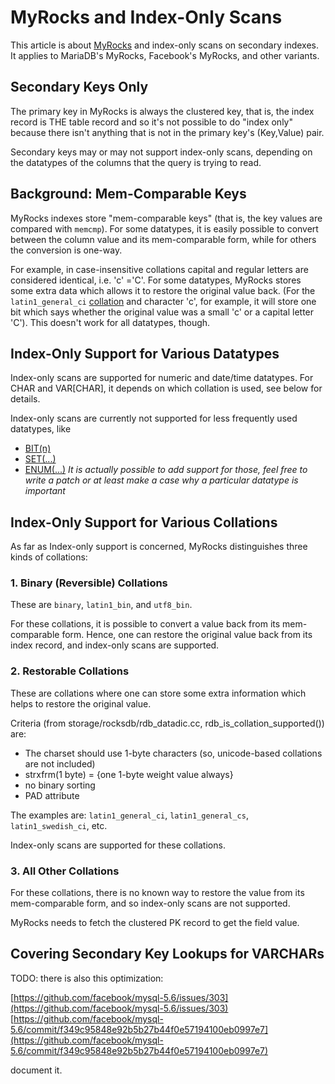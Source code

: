 # MyRocks and Index-Only Scans

This article is about [MyRocks](/columns-storage-engines-and-plugins/storage-engines/myrocks) and index-only scans on secondary indexes. It applies to MariaDB's MyRocks, Facebook's MyRocks, and other variants.

## Secondary Keys Only

The primary key in MyRocks is always the clustered key, that is, the index record is THE table record and so it's not possible to do "index only" because there isn't anything that is not in the primary key's (Key,Value) pair.

Secondary keys may or may not support index-only scans, depending on the datatypes of the columns that the query is trying to read.

## Background: Mem-Comparable Keys

MyRocks indexes store "mem-comparable keys" (that is, the key values are compared with `memcmp`). For some datatypes, it is easily possible to convert between the column value and its mem-comparable form, while for others the conversion is one-way.

For example, in case-insensitive collations capital and regular letters are considered identical, i.e. 'c' ='C'.  For some datatypes, MyRocks stores some extra data which allows it to restore the original value back. (For the `latin1_general_ci` [collation](/columns-storage-engines-and-plugins/data-types/string-data-types/character-sets) and character 'c', for example, it will store one bit which says whether the original value was a small 'c' or a capital letter 'C'). This doesn't work for all datatypes, though.

## Index-Only Support for Various Datatypes

Index-only scans are supported for numeric and date/time datatypes. For CHAR and VAR[CHAR], it depends on which collation is used, see below for details.

Index-only scans are currently not supported for less frequently used datatypes, like

- [BIT(n)](/columns-storage-engines-and-plugins/data-types/data-types-numeric-data-types/bit)
- [SET(...)](/columns-storage-engines-and-plugins/data-types/string-data-types/set-data-type)
- [ENUM(...)](/columns-storage-engines-and-plugins/data-types/string-data-types/enum)
<em>It is actually possible to add support for those, feel free to write a patch or at least make a case why a particular datatype is important</em>

## Index-Only Support for Various Collations

As far as Index-only support is concerned, MyRocks distinguishes three kinds of collations:

### 1. Binary (Reversible) Collations

These are `binary`, `latin1_bin`, and `utf8_bin`.

For these collations, it is possible to convert a value back from its mem-comparable form. Hence, one can restore the original value back from its index record, and index-only scans are supported.

### 2. Restorable Collations

These are collations where one can store some extra information which helps to restore the original value.

Criteria (from storage/rocksdb/rdb_datadic.cc, rdb_is_collation_supported()) are:

- The charset should use 1-byte characters (so, unicode-based collations are not included)
- strxfrm(1 byte) = {one 1-byte weight value always}
- no binary sorting
- PAD attribute

The examples are: `latin1_general_ci`, `latin1_general_cs`, `latin1_swedish_ci`, etc.

Index-only scans are supported for these collations.

### 3. All Other Collations

For these collations, there is no known way to restore the value from its mem-comparable form, and so index-only scans are not supported.

MyRocks needs to fetch the clustered PK record to get the field value.

## Covering Secondary Key Lookups for VARCHARs

TODO: there is also this optimization:

[https://github.com/facebook/mysql-5.6/issues/303](https://github.com/facebook/mysql-5.6/issues/303)
[https://github.com/facebook/mysql-5.6/commit/f349c95848e92b5b27b44f0e57194100eb0997e7](https://github.com/facebook/mysql-5.6/commit/f349c95848e92b5b27b44f0e57194100eb0997e7)

document it.